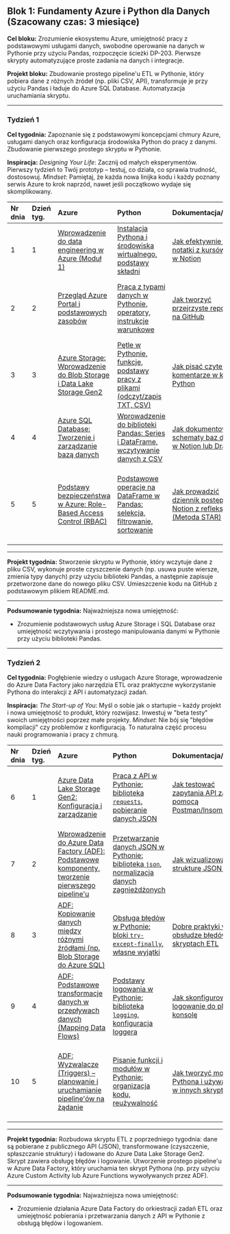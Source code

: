 ## Blok 1: Fundamenty Azure i Python dla Danych (Szacowany czas: 3 miesiące)

**Cel bloku:** Zrozumienie ekosystemu Azure, umiejętność pracy z podstawowymi usługami danych, swobodne operowanie na danych w Pythonie przy użyciu Pandas, rozpoczęcie ścieżki DP-203. Pierwsze skrypty automatyzujące proste zadania na danych i integracje.

**Projekt bloku:** Zbudowanie prostego pipeline'u ETL w Pythonie, który pobiera dane z różnych źródeł (np. pliki CSV, API), transformuje je przy użyciu Pandas i ładuje do Azure SQL Database. Automatyzacja uruchamiania skryptu.

---

### Tydzień 1

**Cel tygodnia:** Zapoznanie się z podstawowymi koncepcjami chmury Azure, usługami danych oraz konfiguracja środowiska Python do pracy z danymi. Zbudowanie pierwszego prostego skryptu w Pythonie.

**Inspiracja:**
*Designing Your Life*: Zacznij od małych eksperymentów. Pierwszy tydzień to Twój prototyp – testuj, co działa, co sprawia trudność, dostosowuj.
*Mindset*: Pamiętaj, że każda nowa linijka kodu i każdy poznany serwis Azure to krok naprzód, nawet jeśli początkowo wydaje się skomplikowany.


| Nr dnia | Dzień tyg. | Azure | Python | Dokumentacja/Notatki | Propozycja uzupełniająca | Nauka języka | Ukończone? |
| :-- | :-- | :-- | :-- | :-- | :-- | :-- | :-- |
| 1 | 1 | [Wprowadzenie do data engineering w Azure (Moduł 1)](https://learn.microsoft.com/en-us/training/paths/get-started-data-engineering/) | [Instalacja Pythona i środowiska wirtualnego, podstawy składni](https://docs.python.org/3/tutorial/interpreter.html) | [Jak efektywnie robić notatki z kursów online w Notion](https://www.notion.so/help/guides/take-notes) | [Dodatkowy kurs Python dla początkujących na YouTube](https://www.youtube.com/watch?v=rfscVS0vtbw) | Czytanie dokumentacji Azure po angielsku | [ ] |
| 2 | 2 | [Przegląd Azure Portal i podstawowych zasobów](https://learn.microsoft.com/pl-pl/azure/azure-portal/azure-portal-overview) | [Praca z typami danych w Pythonie, operatory, instrukcje warunkowe](https://docs.python.org/3/tutorial/introduction.html) | [Jak tworzyć przejrzyste repozytoria na GitHub](https://docs.github.com/en/repositories/creating-and-managing-repositories/about-repositories) | [Interaktywne ćwiczenia Python na platformie Codecademy (część darmowa)](https://www.codecademy.com/learn/learn-python-3) | Słuchanie podcastu o Azure po angielsku | [ ] |
| 3 | 3 | [Azure Storage: Wprowadzenie do Blob Storage i Data Lake Storage Gen2](https://learn.microsoft.com/en-us/azure/storage/blobs/storage-blobs-introduction) | [Pętle w Pythonie, funkcje, podstawy pracy z plikami (odczyt/zapis TXT, CSV)](https://docs.python.org/3/tutorial/controlflow.html) | [Jak pisać czytelne komentarze w kodzie Python](https://realpython.com/python-comments-guide/) | [Ćwiczenia z pisania funkcji w Pythonie na HackerRank](https://www.hackerrank.com/domains/python) | Oglądanie tutoriali Python po angielsku | [ ] |
| 4 | 4 | [Azure SQL Database: Tworzenie i zarządzanie bazą danych](https://learn.microsoft.com/en-us/azure/azure-sql/database/sql-database-paas-overview) | [Wprowadzenie do biblioteki Pandas: Series i DataFrame, wczytywanie danych z CSV](https://pandas.pydata.org/pandas-docs/stable/user_guide/10min.html) | [Jak dokumentować schematy baz danych w Notion lub Draw.io](https://app.diagrams.net/) | [Kurs Pandas na Kaggle (darmowy)](https://www.kaggle.com/learn/pandas) | Czytanie dokumentacji Pandas po angielsku | [ ] |
| 5 | 5 | [Podstawy bezpieczeństwa w Azure: Role-Based Access Control (RBAC)](https://learn.microsoft.com/en-us/azure/role-based-access-control/overview) | [Podstawowe operacje na DataFrame w Pandas: selekcja, filtrowanie, sortowanie](https://pandas.pydata.org/pandas-docs/stable/user_guide/indexing.html) | [Jak prowadzić dziennik postępów w Notion z refleksjami (Metoda STAR)](https://www.notion.so/help/guides/weekly-agenda) | [Budowanie pierwszego prostego skryptu ETL (Extract-Transform-Load) w Pythonie z Pandas](https://www.youtube.com/watch?v=-br4F0s9fOY) | Podsumowanie tygodnia i planowanie po angielsku | [ ] |


---

**Projekt tygodnia:**
Stworzenie skryptu w Pythonie, który wczytuje dane z pliku CSV, wykonuje proste czyszczenie danych (np. usuwa puste wiersze, zmienia typy danych) przy użyciu biblioteki Pandas, a następnie zapisuje przetworzone dane do nowego pliku CSV. Umieszczenie kodu na GitHub z podstawowym plikiem README.md.

---

**Podsumowanie tygodnia:**
Najważniejsza nowa umiejętność:

* Zrozumienie podstawowych usług Azure Storage i SQL Database oraz umiejętność wczytywania i prostego manipulowania danymi w Pythonie przy użyciu biblioteki Pandas.

---

### Tydzień 2

**Cel tygodnia:** Pogłębienie wiedzy o usługach Azure Storage, wprowadzenie do Azure Data Factory jako narzędzia ETL oraz praktyczne wykorzystanie Pythona do interakcji z API i automatyzacji zadań.

**Inspiracja:**
*The Start-up of You*: Myśl o sobie jak o startupie – każdy projekt i nowa umiejętność to produkt, który rozwijasz. Inwestuj w "beta testy" swoich umiejętności poprzez małe projekty.
*Mindset*: Nie bój się "błędów kompilacji" czy problemów z konfiguracją. To naturalna część procesu nauki programowania i pracy z chmurą.


| Nr dnia | Dzień tyg. | Azure | Python | Dokumentacja/Notatki | Propozycja uzupełniająca | Nauka języka | Ukończone? |
| :-- | :-- | :-- | :-- | :-- | :-- | :-- | :-- |
| 6 | 1 | [Azure Data Lake Storage Gen2: Konfiguracja i zarządzanie](https://learn.microsoft.com/en-us/azure/storage/blobs/data-lake-storage-introduction) | [Praca z API w Pythonie: biblioteka `requests`, pobieranie danych JSON](https://realpython.com/python-requests/) | [Jak testować zapytania API za pomocą Postman/Insomnia](https://learning.postman.com/docs/getting-started/introduction/) | [Znajdź publiczne API (np. pogoda, giełda) i pobierz z niego dane do pliku CSV](https://github.com/public-apis/public-apis) | Czytanie dokumentacji `requests` po angielsku | [ ] |
| 7 | 2 | [Wprowadzenie do Azure Data Factory (ADF): Podstawowe komponenty, tworzenie pierwszego pipeline'u](https://learn.microsoft.com/en-us/azure/data-factory/introduction) | [Przetwarzanie danych JSON w Pythonie: biblioteka `json`, normalizacja danych zagnieżdżonych](https://realpython.com/python-json/) | [Jak wizualizować strukturę JSON online](https://jsonformatter.org/) | [Przetwórz złożony plik JSON i spłaszcz go do tabelarycznego formatu CSV używając Pandas](https://pandas.pydata.org/pandas-docs/stable/reference/api/pandas.json_normalize.html) | Oglądanie tutoriali ADF po angielsku | [ ] |
| 8 | 3 | [ADF: Kopiowanie danych między różnymi źródłami (np. Blob Storage do Azure SQL)](https://learn.microsoft.com/en-us/azure/data-factory/copy-activity-overview) | [Obsługa błędów w Pythonie: bloki `try-except-finally`, własne wyjątki](https://docs.python.org/3/tutorial/errors.html) | [Dobre praktyki w obsłudze błędów w skryptach ETL](https://www.integrate.io/blog/error-handling-in-etl-pipelines/) | [Dodaj solidną obsługę błędów do swoich poprzednich skryptów Python](https://www.youtube.com/watch?v=6SPDvP9d6C8) | Pisanie komentarzy do kodu po angielsku | [ ] |
| 9 | 4 | [ADF: Podstawowe transformacje danych w przepływach danych (Mapping Data Flows)](https://learn.microsoft.com/en-us/azure/data-factory/concepts-data-flow-overview) | [Podstawy logowania w Pythonie: biblioteka `logging`, konfiguracja loggera](https://docs.python.org/3/howto/logging.html) | [Jak skonfigurować logowanie do pliku i na konsolę](https://realpython.com/python-logging/) | [Zaimplementuj logowanie zdarzeń (start, stop, błędy) w swoich skryptach ETL](https://docs.python.org/3/library/logging.handlers.html#rotatingfilehandler) | Czytanie blogów o Data Engineering po angielsku | [ ] |
| 10 | 5 | [ADF: Wyzwalacze (Triggers) – planowanie i uruchamianie pipeline'ów na żądanie](https://learn.microsoft.com/en-us/azure/data-factory/concepts-pipeline-execution-triggers) | [Pisanie funkcji i modułów w Pythonie: organizacja kodu, reużywalność](https://docs.python.org/3/tutorial/modules.html) | [Jak tworzyć moduły Pythona i używać ich w innych skryptach](https://realpython.com/python-modules-packages/) | [Zrefaktoryzuj swoje dotychczasowe skrypty, wydzielając powtarzalne fragmenty do funkcji i modułów](https://www.youtube.com/watch?v=CqvZ3vGoGs0) | Podsumowanie tygodnia i planowanie po angielsku | [ ] |


---

**Projekt tygodnia:**
Rozbudowa skryptu ETL z poprzedniego tygodnia: dane są pobierane z publicznego API (JSON), transformowane (czyszczenie, spłaszczanie struktury) i ładowane do Azure Data Lake Storage Gen2. Skrypt zawiera obsługę błędów i logowanie. Utworzenie prostego pipeline'u w Azure Data Factory, który uruchamia ten skrypt Pythona (np. przy użyciu Azure Custom Activity lub Azure Functions wywoływanych przez ADF).

---

**Podsumowanie tygodnia:**
Najważniejsza nowa umiejętność:

* Zrozumienie działania Azure Data Factory do orkiestracji zadań ETL oraz umiejętność pobierania i przetwarzania danych z API w Pythonie z obsługą błędów i logowaniem.
